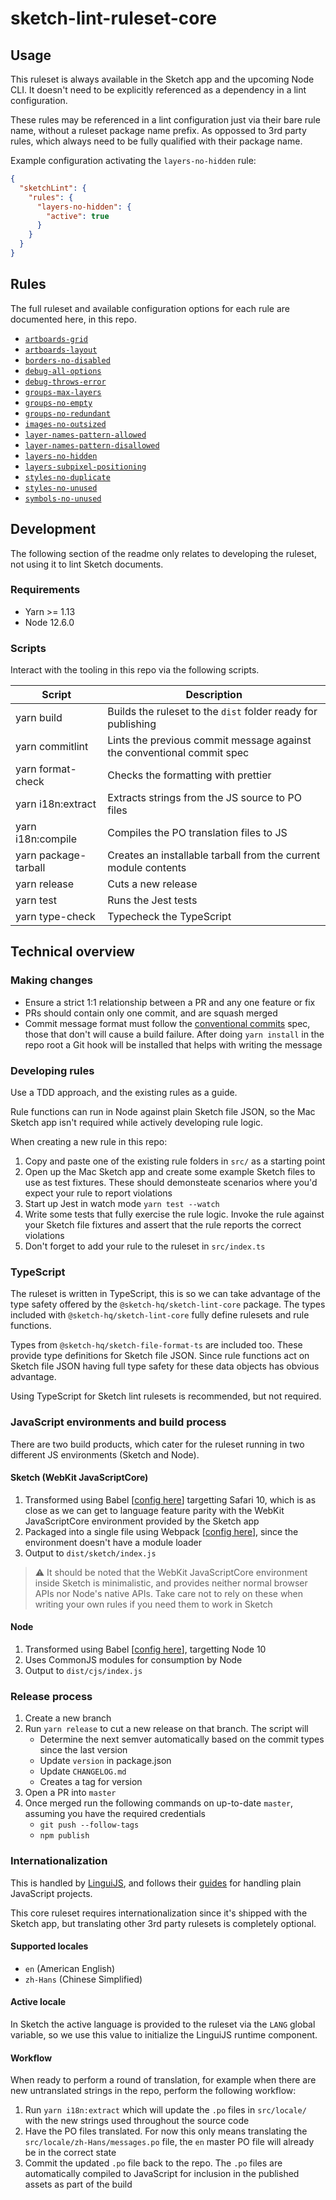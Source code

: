 # sketch-lint-ruleset-core

## Usage

This ruleset is always available in the Sketch app and the upcoming Node CLI. It doesn't need to be explicitly referenced as a dependency in a lint configuration.

These rules may be referenced in a lint configuration just via their bare rule name, without a ruleset package name prefix. As oppossed to 3rd party rules, which always need to be fully qualified with their package name.

Example configuration activating the `layers-no-hidden` rule:

```json
{
  "sketchLint": {
    "rules": {
      "layers-no-hidden": {
        "active": true
      }
    }
  }
}
```

## Rules

The full ruleset and available configuration options for each rule are documented here, in this repo.

- [`artboards-grid`](./src/artboards-grid)
- [`artboards-layout`](./src/artboards-layout)
- [`borders-no-disabled`](./src/borders-no-disabled)
- [`debug-all-options`](./src/debug-all-options)
- [`debug-throws-error`](./src/debug-throws-error)
- [`groups-max-layers`](./src/groups-max-layers)
- [`groups-no-empty`](./src/groups-no-empty)
- [`groups-no-redundant`](./src/groups-no-redundant)
- [`images-no-outsized`](./src/images-no-outsized)
- [`layer-names-pattern-allowed`](./src/layer-names-pattern-allowed)
- [`layer-names-pattern-disallowed`](./src/layer-names-pattern-disallowed)
- [`layers-no-hidden`](./src/layers-no-hidden)
- [`layers-subpixel-positioning`](./src/layers-subpixel-positioning)
- [`styles-no-duplicate`](./src/styles-no-duplicate)
- [`styles-no-unused`](./src/styles-no-unused)
- [`symbols-no-unused`](./src/symbols-no-unused)

## Development

The following section of the readme only relates to developing the ruleset, not using it to lint Sketch documents.

### Requirements

- Yarn >= 1.13
- Node 12.6.0

### Scripts

Interact with the tooling in this repo via the following scripts.

| Script               | Description                                                            |
| -------------------- | ---------------------------------------------------------------------- |
| yarn build           | Builds the ruleset to the `dist` folder ready for publishing           |
| yarn commitlint      | Lints the previous commit message against the conventional commit spec |
| yarn format-check    | Checks the formatting with prettier                                    |
| yarn i18n:extract    | Extracts strings from the JS source to PO files                        |
| yarn i18n:compile    | Compiles the PO translation files to JS                                |
| yarn package-tarball | Creates an installable tarball from the current module contents        |
| yarn release         | Cuts a new release                                                     |
| yarn test            | Runs the Jest tests                                                    |
| yarn type-check      | Typecheck the TypeScript                                               |

## Technical overview

### Making changes

- Ensure a strict 1:1 relationship between a PR and any one feature or fix
- PRs should contain only one commit, and are squash merged
- Commit message format must follow the [conventional commits](https://www.conventionalcommits.org/en/v1.0.0/) spec, those that don't will cause a build failure. After doing `yarn install` in the repo root a Git hook will be installed that helps with writing the message

### Developing rules

Use a TDD approach, and the existing rules as a guide.

Rule functions can run in Node against plain Sketch file JSON, so the Mac Sketch app isn't required while actively developing rule logic.

When creating a new rule in this repo:

1. Copy and paste one of the existing rule folders in `src/` as a starting point
1. Open up the Mac Sketch app and create some example Sketch files to use as test fixtures. These should demonsteate scenarios where you'd expect your rule to report violations
1. Start up Jest in watch mode `yarn test --watch`
1. Write some tests that fully exercise the rule logic. Invoke the rule against your Sketch file fixtures and assert that the rule reports the correct violations
1. Don't forget to add your rule to the ruleset in `src/index.ts`

### TypeScript

The ruleset is written in TypeScript, this is so we can take advantage of the type safety offered by the `@sketch-hq/sketch-lint-core` package. The types included with `@sketch-hq/sketch-lint-core` fully define rulesets and rule functions.

Types from `@sketch-hq/sketch-file-format-ts` are included too. These provide type definitions for Sketch file JSON. Since rule functions act on Sketch file JSON having full type safety for these data objects has obvious advantage.

Using TypeScript for Sketch lint rulesets is recommended, but not required.

### JavaScript environments and build process

There are two build products, which cater for the ruleset running in two different JS environments (Sketch and Node).

#### Sketch (WebKit JavaScriptCore)

1. Transformed using Babel [[config here](./babel.sketch.config.js)] targetting Safari 10, which is as close as we can get to language feature parity with the WebKit JavaScriptCore environment provided by the Sketch app
2. Packaged into a single file using Webpack [[config here](./webpack.config.js)], since the environment doesn't have a module loader
3. Output to `dist/sketch/index.js`

> ⚠️ It should be noted that the WebKit JavaScriptCore environment inside Sketch is minimalistic, and provides neither normal browser APIs nor Node's native APIs. Take care not to rely on these when writing your own rules if you need them to work in Sketch

#### Node

1. Transformed using Babel [[config here](./babel.config.js)], targetting Node 10
2. Uses CommonJS modules for consumption by Node
3. Output to `dist/cjs/index.js`

### Release process

1. Create a new branch
2. Run `yarn release` to cut a new release on that branch. The script will
   - Determine the next semver automatically based on the commit types since the last version
   - Update `version` in package.json
   - Update `CHANGELOG.md`
   - Creates a tag for version
3. Open a PR into `master`
4. Once merged run the following commands on up-to-date `master`, assuming you have the required credentials
   - `git push --follow-tags`
   - `npm publish`

### Internationalization

This is handled by [LinguiJS](https://lingui.js.org), and follows their [guides](https://lingui.js.org/tutorials/javascript.html) for handling plain JavaScript projects.

This core ruleset requires internationalization since it's shipped with the Sketch app, but translating other 3rd party rulesets is completely optional.

#### Supported locales

- `en` (American English)
- `zh-Hans` (Chinese Simplified)

#### Active locale

In Sketch the active language is provided to the ruleset via the `LANG` global variable, so we use this value to initialize the LinguiJS runtime component.

#### Workflow

When ready to perform a round of translation, for example when there are new untranslated strings in the repo, perform the following workflow:

1. Run `yarn i18n:extract` which will update the `.po` files in `src/locale/` with the new strings used throughout the source code
1. Have the PO files translated. For now this only means translating the `src/locale/zh-Hans/messages.po` file, the `en` master PO file will already be in the correct state
1. Commit the updated `.po` file back to the repo. The `.po` files are automatically compiled to JavaScript for inclusion in the published assets as part of the build
